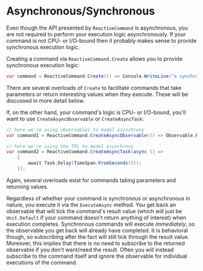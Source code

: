 # Asynchronous/Synchronous

Even though the API presented by `ReactiveCommand` is asynchronous, you are not required to perform your execution logic asynchronously. If your command is not CPU- or I/O-bound then it probably makes sense to provide synchronous execution logic.

Creating a command via `ReactiveCommand.Create` allows you to provide synchronous execution logic:

```cs
var command = ReactiveCommand.Create(() => Console.WriteLine("a synchronous reactive command));
```

There are several overloads of `Create` to facilitate commands that take parameters or return interesting values when they execute. These will be discussed in more detail below.

If, on the other hand, your command's logic is CPU- or I/O-bound, you'll want to use `CreateAsyncObservable` or `CreateAsyncTask`:

```cs
// here we're using observables to model asynchrony
var command1 = ReactiveCommand.CreateAsyncObservable(() => Observable.Return(Unit.Default).Delay(TimeSpan.FromSeconds(3)));

// here we're using the TPL to model asynchrony
var command2 = ReactiveCommand.CreateAsyncTask(async () =>
    {
        await Task.Delay(TimeSpan.FromSeconds(3)); 
    });
```

Again, several overloads exist for commands taking parameters and returning values.

Regardless of whether your command is synchronous or asynchronous in nature, you execute it via the `ExecuteAsync` method. You get back an observable that will tick the command's result value (which will just be `Unit.Default` if your command doesn't return anything of interest) when execution completes. Synchronous commands will execute _immediately_, so the observable you get back will already have completed. It is behavioral though, so subscribing after the fact will still tick through the result value. Moreover, this implies that there is no need to subscribe to the returned observable if you don't want/need the result. Often you will instead subscribe to the command itself and ignore the observable for individual executions of the command.

